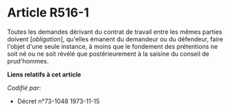 # Article R516-1

Toutes les demandes dérivant du contrat de travail entre les mêmes parties doivent [*obligation*], qu'elles émanent du
demandeur ou du défendeur, faire l'objet d'une seule instance, à moins que le fondement des prétentions ne soit né ou ne soit
révélé que postérieurement à la saisine du conseil de prud'hommes.

**Liens relatifs à cet article**

_Codifié par_:

  - Décret n°73-1048 1973-11-15
